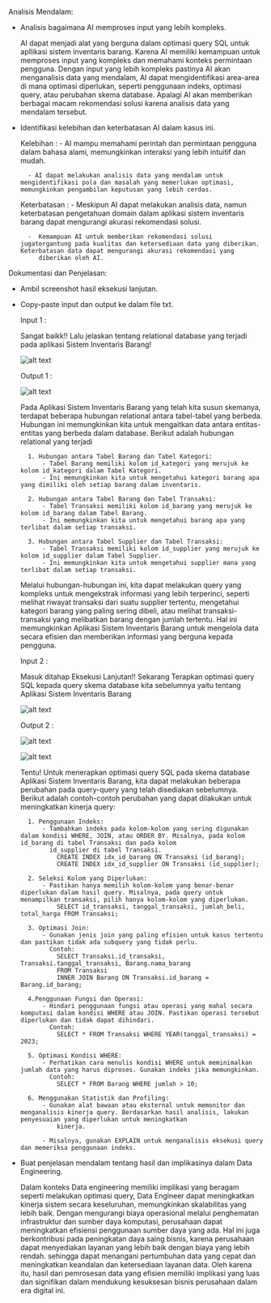 Analisis Mendalam:

- Analisis bagaimana AI memproses input yang lebih kompleks.
        
    AI dapat menjadi alat yang berguna dalam optimasi query SQL untuk apllikasi sistem inventaris barang. Karena AI memiliki kemampuan untuk memproses input yang kompleks dan memahami konteks permintaan pengguna. Dengan input yang lebih kompleks pastinya AI akan menganalisis data yang mendalam, AI dapat mengidentifikasi area-area di mana optimasi diperlukan, seperti penggunaan indeks, optimasi query, atau perubahan skema database. Apalagi AI akan memberikan berbagai macam rekomendasi solusi karena analisis data yang mendalam tersebut.


- Identifikasi kelebihan dan keterbatasan AI dalam kasus ini.

    Kelebihan :
        - AI mampu memahami perintah dan permintaan pengguna dalam bahasa alami, memungkinkan interaksi yang lebih intuitif dan mudah.

        - AI dapat melakukan analisis data yang mendalam untuk mengidentifikasi pola dan masalah yang memerlukan optimasi, memungkinkan pengambilan keputusan yang lebih cerdas.
        
    Keterbatasan :
        - Meskipun AI dapat melakukan analisis data, namun keterbatasan pengetahuan domain dalam aplikasi sistem inventaris barang dapat mengurangi akurasi rekomendasi solusi.
            
        -  Kemampuan AI untuk memberikan rekomendasi solusi jugatergantung pada kualitas dan ketersediaan data yang diberikan. Keterbatasan data dapat mengurangi akurasi rekomendasi yang   
           diberikan oleh AI.


Dokumentasi dan Penjelasan:

- Ambil screenshot hasil eksekusi lanjutan.

- Copy-paste input dan output ke dalam file txt.
    
    Input 1 :

    Sangat baikk!! Lalu jelaskan tentang relational database yang terjadi  pada aplikasi Sistem Inventaris Barang!

    ![alt text](https://github.com/ddzikri/de_muhammad-dzikri-rizaldi/blob/main/23_Introduction-AI-on-Data-Engineer/screenshots/input(1)_prioritas-2.png?raw=true)

    Output  1 :

    ![alt text](https://github.com/ddzikri/de_muhammad-dzikri-rizaldi/blob/main/23_Introduction-AI-on-Data-Engineer/screenshots/output(1)_prioritas-2.png?raw=true)

    Pada Aplikasi Sistem Inventaris Barang yang telah kita susun skemanya, terdapat beberapa hubungan relational antara tabel-tabel yang berbeda. Hubungan ini memungkinkan kita untuk mengaitkan data antara entitas-entitas yang berbeda dalam database. Berikut adalah hubungan relational yang terjadi

        1. Hubungan antara Tabel Barang dan Tabel Kategori:
            - Tabel Barang memiliki kolom id_kategori yang merujuk ke kolom id_kategori dalam Tabel Kategori.
            - Ini memungkinkan kita untuk mengetahui kategori barang apa yang dimiliki oleh setiap barang dalam inventaris.

        2. Hubungan antara Tabel Barang dan Tabel Transaksi:
            - Tabel Transaksi memiliki kolom id_barang yang merujuk ke kolom id_barang dalam Tabel Barang.
            - Ini memungkinkan kita untuk mengetahui barang apa yang terlibat dalam setiap transaksi.

        3. Hubungan antara Tabel Supplier dan Tabel Transaksi:
            - Tabel Transaksi memiliki kolom id_supplier yang merujuk ke kolom id_supplier dalam Tabel Supplier.
            - Ini memungkinkan kita untuk mengetahui supplier mana yang terlibat dalam setiap transaksi.

    Melalui hubungan-hubungan ini, kita dapat melakukan query yang kompleks untuk mengekstrak informasi yang lebih terperinci, seperti melihat riwayat transaksi dari suatu supplier tertentu, mengetahui kategori barang yang paling sering dibeli, atau melihat transaksi-transaksi yang melibatkan barang dengan jumlah tertentu. Hal ini memungkinkan Aplikasi Sistem Inventaris Barang untuk mengelola data secara efisien dan memberikan informasi yang berguna kepada pengguna.

    Input 2 : 

    Masuk ditahap Eksekusi Lanjutan!! Sekarang Terapkan optimasi query SQL kepada query skema database kita sebelumnya yaitu tentang Aplikasi Sistem Inventaris Barang

    ![alt text](https://github.com/ddzikri/de_muhammad-dzikri-rizaldi/blob/main/23_Introduction-AI-on-Data-Engineer/screenshots/input(2)_prioritas-2.png?raw=true)

    Output 2 :

    ![alt text](https://github.com/ddzikri/de_muhammad-dzikri-rizaldi/blob/main/23_Introduction-AI-on-Data-Engineer/screenshots/output(2)_prioritas-2.png?raw=true)

    ![alt text](https://github.com/ddzikri/de_muhammad-dzikri-rizaldi/blob/main/23_Introduction-AI-on-Data-Engineer/screenshots/output(2.1)_prioritas-2.png?raw=true)

    Tentu! Untuk menerapkan optimasi query SQL pada skema database Aplikasi Sistem Inventaris Barang, kita dapat melakukan beberapa perubahan pada query-query yang telah disediakan sebelumnya. Berikut adalah contoh-contoh perubahan yang dapat dilakukan untuk meningkatkan kinerja query:

        1. Penggunaan Indeks:
            - Tambahkan indeks pada kolom-kolom yang sering digunakan dalam kondisi WHERE, JOIN, atau ORDER BY. Misalnya, pada kolom id_barang di tabel Transaksi dan pada kolom            
              id_supplier di tabel Transaksi.
                CREATE INDEX idx_id_barang ON Transaksi (id_barang);
                CREATE INDEX idx_id_supplier ON Transaksi (id_supplier);

        2. Seleksi Kolom yang Diperlukan:
            - Pastikan hanya memilih kolom-kolom yang benar-benar diperlukan dalam hasil query. Misalnya, pada query untuk menampilkan transaksi, pilih hanya kolom-kolom yang diperlukan.
                SELECT id_transaksi, tanggal_transaksi, jumlah_beli, total_harga FROM Transaksi;

        3. Optimasi Join:
            - Gunakan jenis join yang paling efisien untuk kasus tertentu dan pastikan tidak ada subquery yang tidak perlu.
              Contoh:
                SELECT Transaksi.id_transaksi, Transaksi.tanggal_transaksi, Barang.nama_barang
                FROM Transaksi
                INNER JOIN Barang ON Transaksi.id_barang = Barang.id_barang;
                    
        4.Penggunaan Fungsi dan Operasi:
            - Hindari penggunaan fungsi atau operasi yang mahal secara komputasi dalam kondisi WHERE atau JOIN. Pastikan operasi tersebut diperlukan dan tidak dapat dihindari.
              Contoh:
                SELECT * FROM Transaksi WHERE YEAR(tanggal_transaksi) = 2023;

        5. Optimasi Kondisi WHERE:
            - Perhatikan cara menulis kondisi WHERE untuk meminimalkan jumlah data yang harus diproses. Gunakan indeks jika memungkinkan.
              Contoh:
                SELECT * FROM Barang WHERE jumlah > 10;

        6. Menggunakan Statistik dan Profiling:
            - Gunakan alat bawaan atau eksternal untuk memonitor dan menganalisis kinerja query. Berdasarkan hasil analisis, lakukan penyesuaian yang diperlukan untuk meningkatkan   
                kinerja.

            - Misalnya, gunakan EXPLAIN untuk menganalisis eksekusi query dan memeriksa penggunaan indeks.  

- Buat penjelasan mendalam tentang hasil dan implikasinya dalam Data Engineering.

    Dalam konteks Data engineering memiliki implikasi yang beragam seperti melakukan optimasi query, Data Engineer dapat meningkatkan kinerja sistem secara keseluruhan, memungkinkan skalabilitas yang lebih baik. Dengan mengurangi biaya operasional melalui penghematan infrastruktur dan sumber daya komputasi, perusahaan dapat meningkatkan efisiensi penggunaan sumber daya yang ada. Hal ini juga berkontribusi pada peningkatan daya saing bisnis, karena perusahaan dapat menyediakan layanan yang lebih baik dengan biaya yang lebih rendah. sehingga dapat menangani pertumbuhan data yang cepat dan meningkatkan keandalan dan ketersediaan layanan data. Oleh karena itu, hasil dari pemrosesan data yang efisien memiliki implikasi yang luas dan signifikan dalam mendukung kesuksesan bisnis perusahaan dalam era digital ini.